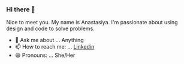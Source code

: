 ### Hi there 👋

<!--
**APiligrim/APiligrim** is a ✨ _special_ ✨ repository because its `README.md` (this file) appears on your GitHub profile.
-->
Nice to meet you. My name is Anastasiya. I'm passionate about using design and code to solve problems.

- 💬 Ask me about ... Anything
- 📫 How to reach me: ...  [Linkedin](https://www.linkedin.com/in/uraleva/)
- 😄 Pronouns: ... She/Her

